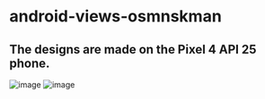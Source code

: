 # android-views-osmnskman
## The designs are made on the Pixel 4 API 25 phone.



![image](https://user-images.githubusercontent.com/46323009/124515184-74b2f080-dde7-11eb-834b-5fe06b47cf28.png)
![image](https://user-images.githubusercontent.com/46323009/124515199-7c729500-dde7-11eb-907d-59f4f83783d6.png)

